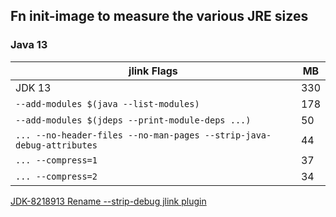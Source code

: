 ## Fn init-image to measure the various JRE sizes

### Java 13

|jlink Flags|MB| 
|---|---|
JDK 13|330|
|`--add-modules $(java --list-modules)`|178|
|`--add-modules $(jdeps --print-module-deps ...)`|50|
|`... --no-header-files --no-man-pages --strip-java-debug-attributes`|44|
|`... --compress=1`|37|
|`... --compress=2`|34|

[JDK-8218913 Rename --strip-debug jlink plugin](https://bugs.openjdk.java.net/browse/JDK-8218913)

